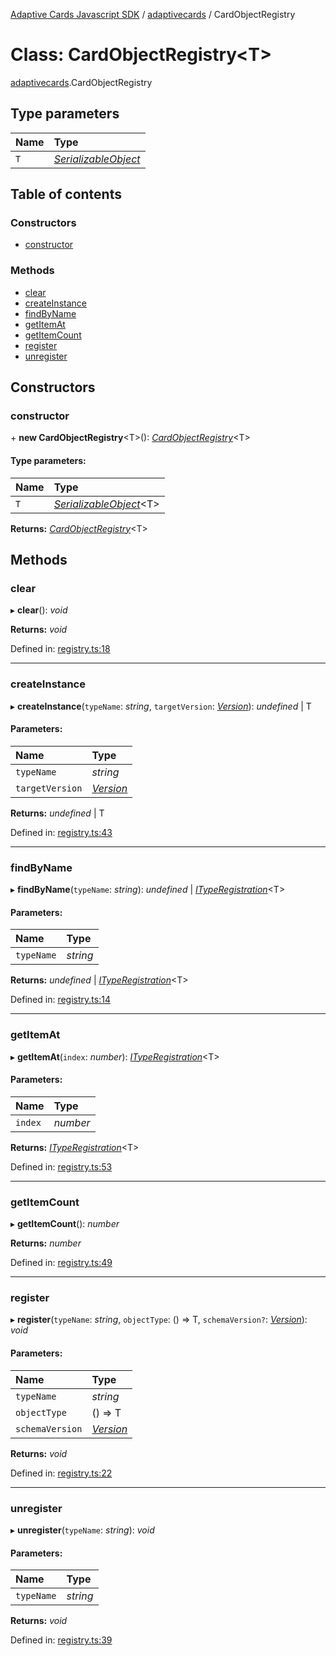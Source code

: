 [Adaptive Cards Javascript SDK](../README.md) / [adaptivecards](../modules/adaptivecards.md) / CardObjectRegistry

# Class: CardObjectRegistry<T\>

[adaptivecards](../modules/adaptivecards.md).CardObjectRegistry

## Type parameters

Name | Type |
:------ | :------ |
`T` | [*SerializableObject*](serialization.serializableobject.md) |

## Table of contents

### Constructors

- [constructor](adaptivecards.cardobjectregistry.md#constructor)

### Methods

- [clear](adaptivecards.cardobjectregistry.md#clear)
- [createInstance](adaptivecards.cardobjectregistry.md#createinstance)
- [findByName](adaptivecards.cardobjectregistry.md#findbyname)
- [getItemAt](adaptivecards.cardobjectregistry.md#getitemat)
- [getItemCount](adaptivecards.cardobjectregistry.md#getitemcount)
- [register](adaptivecards.cardobjectregistry.md#register)
- [unregister](adaptivecards.cardobjectregistry.md#unregister)

## Constructors

### constructor

\+ **new CardObjectRegistry**<T\>(): [*CardObjectRegistry*](registry.cardobjectregistry.md)<T\>

#### Type parameters:

Name | Type |
:------ | :------ |
`T` | [*SerializableObject*](serialization.serializableobject.md)<T\> |

**Returns:** [*CardObjectRegistry*](registry.cardobjectregistry.md)<T\>

## Methods

### clear

▸ **clear**(): *void*

**Returns:** *void*

Defined in: [registry.ts:18](https://github.com/microsoft/AdaptiveCards/blob/0938a1f10/source/nodejs/adaptivecards/src/registry.ts#L18)

___

### createInstance

▸ **createInstance**(`typeName`: *string*, `targetVersion`: [*Version*](serialization.version.md)): *undefined* \| T

#### Parameters:

Name | Type |
:------ | :------ |
`typeName` | *string* |
`targetVersion` | [*Version*](serialization.version.md) |

**Returns:** *undefined* \| T

Defined in: [registry.ts:43](https://github.com/microsoft/AdaptiveCards/blob/0938a1f10/source/nodejs/adaptivecards/src/registry.ts#L43)

___

### findByName

▸ **findByName**(`typeName`: *string*): *undefined* \| [*ITypeRegistration*](../interfaces/registry.ityperegistration.md)<T\>

#### Parameters:

Name | Type |
:------ | :------ |
`typeName` | *string* |

**Returns:** *undefined* \| [*ITypeRegistration*](../interfaces/registry.ityperegistration.md)<T\>

Defined in: [registry.ts:14](https://github.com/microsoft/AdaptiveCards/blob/0938a1f10/source/nodejs/adaptivecards/src/registry.ts#L14)

___

### getItemAt

▸ **getItemAt**(`index`: *number*): [*ITypeRegistration*](../interfaces/registry.ityperegistration.md)<T\>

#### Parameters:

Name | Type |
:------ | :------ |
`index` | *number* |

**Returns:** [*ITypeRegistration*](../interfaces/registry.ityperegistration.md)<T\>

Defined in: [registry.ts:53](https://github.com/microsoft/AdaptiveCards/blob/0938a1f10/source/nodejs/adaptivecards/src/registry.ts#L53)

___

### getItemCount

▸ **getItemCount**(): *number*

**Returns:** *number*

Defined in: [registry.ts:49](https://github.com/microsoft/AdaptiveCards/blob/0938a1f10/source/nodejs/adaptivecards/src/registry.ts#L49)

___

### register

▸ **register**(`typeName`: *string*, `objectType`: () => T, `schemaVersion?`: [*Version*](serialization.version.md)): *void*

#### Parameters:

Name | Type |
:------ | :------ |
`typeName` | *string* |
`objectType` | () => T |
`schemaVersion` | [*Version*](serialization.version.md) |

**Returns:** *void*

Defined in: [registry.ts:22](https://github.com/microsoft/AdaptiveCards/blob/0938a1f10/source/nodejs/adaptivecards/src/registry.ts#L22)

___

### unregister

▸ **unregister**(`typeName`: *string*): *void*

#### Parameters:

Name | Type |
:------ | :------ |
`typeName` | *string* |

**Returns:** *void*

Defined in: [registry.ts:39](https://github.com/microsoft/AdaptiveCards/blob/0938a1f10/source/nodejs/adaptivecards/src/registry.ts#L39)
